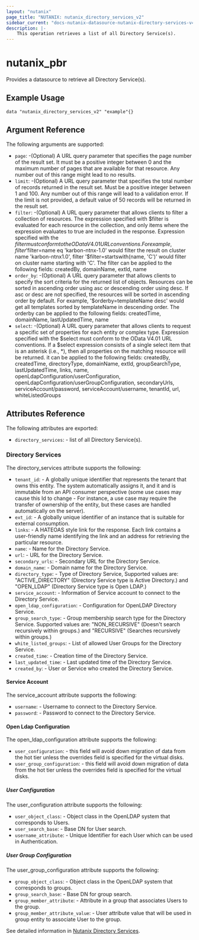 ```yaml
---
layout: "nutanix"
page_title: "NUTANIX: nutanix_directory_services_v2"
sidebar_current: "docs-nutanix-datasource-nutanix-directory-services-v4"
description: |-
    This operation retrieves a list of all Directory Service(s).
---
```


# nutanix_pbr

Provides a datasource to retrieve all Directory Service(s).

## Example Usage

``` hcl
data "nutanix_directory_services_v2" "example"{}
```

## Argument Reference
The following arguments are supported:


* `page`: -(Optional) A URL query parameter that specifies the page number of the result set. It must be a positive integer between 0 and the maximum number of pages that are available for that resource. Any number out of this range might lead to no results.
* `limit`: -(Optional) A URL query parameter that specifies the total number of records returned in the result set. Must be a positive integer between 1 and 100. Any number out of this range will lead to a validation error. If the limit is not provided, a default value of 50 records will be returned in the result set.
* `filter`: -(Optional) A URL query parameter that allows clients to filter a collection of resources. The expression specified with $filter is evaluated for each resource in the collection, and only items where the expression evaluates to true are included in the response. Expression specified with the $filter must conform to the OData V4.01 URL conventions. For example, filter '$filter=name eq 'karbon-ntnx-1.0' would filter the result on cluster name 'karbon-ntnx1.0', filter '$filter=startswith(name, 'C')' would filter on cluster name starting with 'C'. The filter can be applied to the following fields: createdBy, domainName, extId, name
* `order_by`: -(Optional) A URL query parameter that allows clients to specify the sort criteria for the returned list of objects. Resources can be sorted in ascending order using asc or descending order using desc. If asc or desc are not specified, the resources will be sorted in ascending order by default. For example, '$orderby=templateName desc' would get all templates sorted by templateName in descending order. The orderby can be applied to the following fields: createdTime, domainName, lastUpdatedTime, name
* `select`: -(Optional) A URL query parameter that allows clients to request a specific set of properties for each entity or complex type. Expression specified with the $select must conform to the OData V4.01 URL conventions. If a $select expression consists of a single select item that is an asterisk (i.e., *), then all properties on the matching resource will be returned. it can be applied to the following fields: createdBy, createdTime, directoryType, domainName, extId, groupSearchType, lastUpdatedTime, links, name, openLdapConfiguration/userConfiguration, openLdapConfiguration/userGroupConfiguration, secondaryUrls, serviceAccount/password, serviceAccount/username, tenantId, url, whiteListedGroups




## Attributes Reference
The following attributes are exported:

* `directory_services`: - list of all Directory Service(s).


### Directory Services
The directory_services attribute supports the following: 


* `tenant_id`: - A globally unique identifier that represents the tenant that owns this entity. The system automatically assigns it, and it and is immutable from an API consumer perspective (some use cases may cause this Id to change - For instance, a use case may require the transfer of ownership of the entity, but these cases are handled automatically on the server).
* `ext_id`: - A globally unique identifier of an instance that is suitable for external consumption.
* `links`: - A HATEOAS style link for the response. Each link contains a user-friendly name identifying the link and an address for retrieving the particular resource.
* `name`: - Name for the Directory Service.
* `url`: - URL for the Directory Service.
* `secondary_urls`: - Secondary URL for the Directory Service.
* `domain_name`: - Domain name for the Directory Service.
* `directory_type`: - Type of Directory Service, Supported values are: "ACTIVE_DIRECTORY" (Directory Service type is Active Directory.) and "OPEN_LDAP" (Directory Service type is Open LDAP.)
* `service_account`: - Information of Service account to connect to the Directory Service.
* `open_ldap_configuration`: - Configuration for OpenLDAP Directory Service.
* `group_search_type`: - Group membership search type for the Directory Service. Supported values are: "NON_RECURSIVE" (Doesn't search recursively within groups.) and "RECURSIVE" (Searches recursively within groups.)
* `white_listed_groups`: - List of allowed User Groups for the Directory Service.
* `created_time`: - Creation time of the Directory Service.
* `last_updated_time`: - Last updated time of the Directory Service.
* `created_by`: - User or Service who created the Directory Service.

#### Service Account

The service_account attribute supports the following:

* `username`: - Username to connect to the Directory Service.
* `password`: - Password to connect to the Directory Service.


#### Open Ldap Configuration

The open_ldap_configuration attribute supports the following:

* `user_configuration`: - this field will avoid down migration of data from the hot tier unless the overrides field is specified for the virtual disks.
* `user_group_configuration`: - this field will avoid down migration of data from the hot tier unless the overrides field is specified for the virtual disks.

##### User Configuration

The user_configuration attribute supports the following:

* `user_object_class`: - Object class in the OpenLDAP system that corresponds to Users.
* `user_search_base`: - Base DN for User search.
* `username_attribute`: - Unique Identifier for each User which can be used in Authentication.

##### User Group Configuration

The user_group_configuration attribute supports the following:

* `group_object_class`: - Object class in the OpenLDAP system that corresponds to groups.
* `group_search_base`: - Base DN for group search.
* `group_member_attribute`: - Attribute in a group that associates Users to the group.
* `group_member_attribute_value`: - User attribute value that will be used in group entity to associate User to the group.


See detailed information in [Nutanix Directory Services](https://developers.nutanix.com/api-reference?namespace=iam&version=v4.0.b1).
